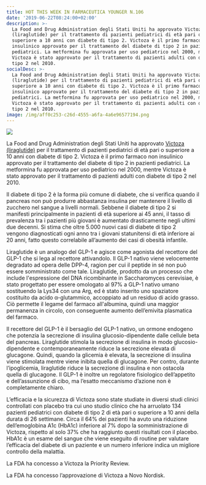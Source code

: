 ```yaml
---
title: HOT THIS WEEK IN FARMACEUTICA YOUNGER N.106
date: '2019-06-22T08:24:00+02:00'
description: >-
  La Food and Drug Administration degli Stati Uniti ha approvato Victoza
  (liraglutide) per il trattamento di pazienti pediatrici di età pari o
  superiore a 10 anni con diabete di tipo 2. Victoza è il primo farmaco non
  insulinico approvato per il trattamento del diabete di tipo 2 in pazienti
  pediatrici. La metformina fu approvata per uso pediatrico nel 2000, mentre
  Victoza è stato approvato per il trattamento di pazienti adulti con diabete di
  tipo 2 nel 2010.
socialDesc: >-
  La Food and Drug Administration degli Stati Uniti ha approvato Victoza
  (liraglutide) per il trattamento di pazienti pediatrici di età pari o
  superiore a 10 anni con diabete di tipo 2. Victoza è il primo farmaco non
  insulinico approvato per il trattamento del diabete di tipo 2 in pazienti
  pediatrici. La metformina fu approvata per uso pediatrico nel 2000, mentre
  Victoza è stato approvato per il trattamento di pazienti adulti con diabete di
  tipo 2 nel 2010.
image: /img/aff0c253-c26d-4555-a6fa-4a6e96577194.png
---
```

![](/img/aff0c253-c26d-4555-a6fa-4a6e96577194.png)

La Food and Drug Administration degli Stati Uniti ha approvato [Victoza (liraglutide)](https://www.fda.gov/news-events/press-announcements/fda-approves-new-treatment-pediatric-patients-type-2-diabetes) per il trattamento di pazienti pediatrici di età pari o superiore a 10 anni con diabete di tipo 2. Victoza è il primo farmaco non insulinico approvato per il trattamento del diabete di tipo 2 in pazienti pediatrici. La metformina fu approvata per uso pediatrico nel 2000, mentre Victoza è stato approvato per il trattamento di pazienti adulti con diabete di tipo 2 nel 2010.

Il diabete di tipo 2 è la forma più comune di diabete, che si verifica quando il pancreas non può produrre abbastanza insulina per mantenere il livello di zucchero nel sangue a livelli normali. Sebbene il diabete di tipo 2 si manifesti principalmente in pazienti di età superiore ai 45 anni, il tasso di prevalenza tra i pazienti più giovani è aumentato drasticamente negli ultimi due decenni. Si stima che oltre 5.000 nuovi casi di diabete di tipo 2 vengono diagnosticati ogni anno tra i giovani statunitensi di età inferiore ai 20 anni, fatto questo correlabile all’aumento dei casi di obesità infantile. 

Liraglutide è un analogo del GLP-1 e agisce come agonista del recettore del GLP-1 che si lega al recettore attivandolo. Il GLP-1 nativo viene velocemente degradato ad opera delle DPP-4, ragion per cui il peptide in sé non può essere somministrato come tale. Liraglutide, prodotto da un processo che include l'espressione del DNA ricombinante in Saccharomyces cerevisiae, è stato progettato per essere omologato al 97% a GLP-1 nativo umano sostituendo la Lys34 con una Arg, ed è stato inserito uno spaziatore costituito da acido α-glutammico, accoppiato ad un residuo di acido grasso. Ciò permette il legame del farmaco all'albumina, quindi una maggior permanenza in circolo, con conseguente aumento dell’emivita plasmatica del farmaco.

Il recettore del GLP-1 è il bersaglio del GLP-1 nativo, un ormone endogeno che potenzia la secrezione di insulina glucosio-dipendente dalle cellule beta del pancreas. Liraglutide stimola la secrezione di insulina in modo glucosio-dipendente e contemporaneamente riduce la secrezione elevata di glucagone. Quindi, quando la glicemia è elevata, la secrezione di insulina viene stimolata mentre viene inibita quella di glucagone. Per contro, durante l’ipoglicemia, liraglutide riduce la secrezione di insulina e non ostacola quella di glucagone. Il GLP-1 è inoltre un regolatore fisiologico dell’appetito e dell’assunzione di cibo, ma l’esatto meccanismo d’azione non è completamente chiaro. 

L’efficacia e la sicurezza di Victoza sono state studiate in diversi studi clinici controllati con placebo tra cui uno studio clinico che ha arruolato 134 pazienti pediatrici con diabete di tipo 2 di età pari o superiore a 10 anni della durata di 26 settimane. Circa il 64% dei pazienti ha avuto una riduzione dell’emoglobina A1c (HbA1c) inferiore al 7% dopo la somministrazione di Victoza, rispetto al solo 37% che ha raggiunto questi risultati con il placebo. HbA1c è un esame del sangue che viene eseguito di routine per valutare l’efficacia del diabete di un paziente e un numero inferiore indica un migliore controllo della malattia.

La FDA ha concesso a Victoza la Priority Review.

La FDA ha concesso l’approvazione di Victoza a Novo Nordisk.
